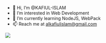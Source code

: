 - 👋 Hi, I’m @KAFIUL-ISLAM
- 👀 I’m interested in Web Development
- 🌱 I’m currently learning NodeJS, WebPack
- 📫 Reach me at alkafiulislam@gmail.com

![](https://komarev.com/ghpvc/?username=KAFIUL-ISLAM&color=blue)
<!---
KAFIUL-ISLAM/KAFIUL-ISLAM is a ✨ special ✨ repository because its `README.md` (this file) appears on your GitHub profile.
You can click the Preview link to take a look at your changes.
--->

